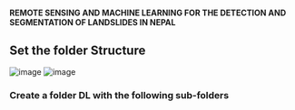 #### REMOTE SENSING AND MACHINE LEARNING FOR THE DETECTION AND SEGMENTATION OF LANDSLIDES IN NEPAL 

## Set the folder Structure
![image](https://github.com/comeall11/Thesis_MScGeoTech_KamalShahi/assets/6022346/df3d271e-c11a-4eba-aded-4b611a1e8583)
![image](https://github.com/comeall11/Thesis_MScGeoTech_KamalShahi/assets/6022346/0caf616d-0590-47b4-80eb-4d75c4913fdc)

###  Create a folder DL with the following sub-folders

